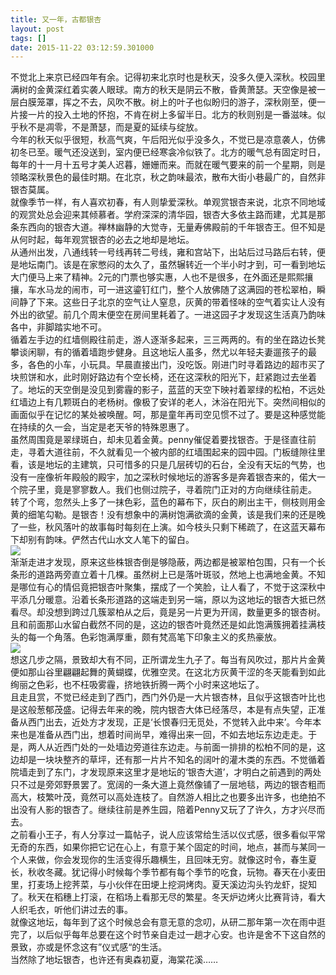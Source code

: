 ```yaml
---
title: 又一年，古都银杏
layout: post
tags: []
date: 2015-11-22 03:12:59.301000
---
```

不觉北上来京已经四年有余。记得初来北京时也是秋天，没多久便入深秋。校园里满树的金黄深红着实袭人眼球。南方的秋天是阴云不散，昏黄萧瑟。天空像是被一层白膜笼罩，挥之不去，风吹不散。树上的叶子也似盼归的游子，深秋刚至，便一片接一片的投入土地的怀抱，不肯在树上多留半日。北方的秋则别是一番滋味。似乎秋不是凋零，不是萧瑟，而是夏的延续与绽放。   
今年的秋天似乎很短，秋高气爽，午后阳光似乎没多久，不觉已是凉意袭人，仿佛初冬已至。暖气还没送到，室内便已经寒衾冷似铁了。北方的暖气总有固定时日，每年的十一月十五号才美人迟暮，姗姗而来。而就在暖气要来的前一个星期，则是领略深秋景色的最佳时期。在北京，秋之韵味最浓，散布大街小巷最广的，自然非银杏莫属。   
就像季节一样，有人喜欢初春，有人则挚爱深秋。单观赏银杏来说，北京不同地域的观赏处总会迎来其倾慕者。学府深深的清华园，银杏大多依主路而建，尤其是那条东西向的银杏大道。禅林幽静的大觉寺，无量寿佛殿前的千年银杏王。但不知是从何时起，每年观赏银杏的必去之地却是地坛。  
从通州出发，八通线转一号线再转二号线，雍和宫站下，出站后过马路后右转，便是地坛南门。该是在家憋闷的太久了，虽然辗转近一个半小时才到，可一看到地坛大门便马上来了精神。2元的门票也够实惠，人也不是很多，在外面还是熙熙攘攘，车水马龙的闹市，可一进这鎏钉红门，整个人放佛随了这满园的苍松翠柏，瞬间静了下来。这些日子北京的空气让人窒息，灰黄的带着怪味的空气着实让人没有外出的欲望。前几个周末便空在房间里耗着了。一进这园子才发现这生活真乃韵味各中，非脚踏实地不可。  
循着左手边的红墙侧殿往前走，游人逐渐多起来，三三两两的。有的坐在路边长凳攀谈闲聊，有的循着墙跑步健身。且这地坛人虽多，然尤以年轻夫妻遛孩子的最多，各色的小车，小玩具。早晨直接出门，没吃饭。刚进门时寻着路边的超市买了块煎饼和水，此时刚好路边有个空长椅，还在这深秋的阳光下，赶紧跑过去坐着了。地坛的天空倒是没见到雾霾的影子，蓝蓝的天空下映衬着翠绿的松柏，不远处红墙边上有几颗斑白的老杨树。像极了安详的老人，沐浴在阳光下。突然间相似的画面似乎在记忆的某处被唤醒。呵，那是童年再司空见惯不过了。要是这种感觉能在持续的久一会，当定是老天爷的特殊恩惠了。     
虽然周围竟是翠绿斑白，却未见着金黄。penny催促着要找银杏。于是径直往前走，寻着大道往前，不久就看见一个被内部的红墙围起来的园中园。门板缝隙往里看，该是地坛的主建筑，只可惜多的只是几层砖切的石台，全没有天坛的气势，也没有一座像祈年殿般的殿宇，加之深秋时候地坛的游客多是奔着银杏来的，偌大一个院子里，竟是寥寥数人。我们也侧过院子，寻着院门正对的方向继续往前走。    
转了个弯，忽然头上多了一抹色彩，蓝色的幕布下，灰白的刷出主干，侧枝则用金黄的细笔勾勒。是银杏！没有想象中的满树饱满欲滴的金黄，该是我们来的还是晚了一些，秋风落叶的故事每时每刻在上演。如今枝头只剩下稀疏了，在这蓝天幕布下却别有韵味。俨然古代山水文人笔下的留白。  
![]({{site.cdnurl}}/assets/yinshui/images/posts/2015/12/P51115-121151.jpg)    
渐渐走进才发现，原来这些株银杏倒是够隐蔽，两边都是被翠柏包围，只有一个长条形的道路两旁直立着十几棵。虽然树上已是落叶斑驳，然地上也满地金黄。不知是哪位有心的情侣竟把银杏叶聚集，摆成了一个笑脸，让人看了，不觉于这深秋中平添几分暖意。沿着长条形道路的这端走到另一端，原以为这地坛的银杏大抵已然看尽。却没想到跨过几簇翠柏从之后，竟是另一片更为开阔，数量更多的银杏树。且和前面那山水留白截然不同的是，这边的银杏叶竟然还是如此饱满簇拥着挂满枝头的每一个角落。色彩饱满厚重，颇有梵高笔下印象主义的炙热豪放。   
![]({{site.cdnurl}}/assets/yinshui/images/posts/2016/01/P51115-122253.jpg)  
想这几步之隔，景致却大有不同，正所谓龙生九子了。每当有风吹过，那片片金黄便如那山谷里翩翩起舞的黄蝴蝶，优雅空灵。在这北方灰黄干涩的冬天能看到如此绚丽之色彩，也不枉吸雾霾，挤地铁折腾一两个小时来这地坛了。   
且走且赏，不觉已经走到了西门，西门外仍是一大片银杏林，且似乎这银杏叶比也是这般葱郁茂盛。记得去年来的晚，院内银杏大体已经落尽，本是有点失望，正准备从西门出去，近处方才发现，正是‘长恨春归无觅处，不觉转入此中来’。今年本来也是准备从西门出，想着时间尚早，难得出来一回，不如去地坛东边走走。于是，两人从近西门处的一处墙边旁道往东边走。与前面一排排的松柏不同的是，这边却是一块块整齐的草坪，还有那一片片不知名的阔叶的灌木类的东西。不觉循着院墙走到了东门，才发现原来这里才是地坛的‘银杏大道’，才明白之前遇到的两处只不过是旁郊野景罢了。宽阔的一条大道上竟然像铺了一层地毯，两边的银杏粗而高大，枝繁叶茂，竟然可以高处连枝了。自然游人相比之也要多出许多，也绝拍不出没有人影的银杏了。继续往前是养生园，陪着Penny又玩了了许久，方才兴尽而去。   
之前看小王子，有人分享过一篇帖子，说人应该常给生活以仪式感，很多看似平常无奇的东西，如果你把它记在心上，有意于某个固定的时间，地点，甚而与某同一个人来做，你会发现你的生活变得乐趣横生，且回味无穷。就像这时令，春生夏长，秋收冬藏。犹记得小时候每个季节都有每个季节的吃食，玩物。春天在小麦田里，打麦场上挖荠菜，与小伙伴在田埂上挖洞烤肉。夏天溪边沟头钓龙虾，捉知了。秋天在稻穗上打滚，在稻场上看那无尽的繁星。冬天炉边烤火比赛背诗，看大人织毛衣，听他们讲过去的事。   
就像这地坛，每年到了这个时候总会有意无意的念叨，从研二那年第一次在雨中逛完了，以后似乎每年总要在这个时节亲自走过一趟才心安。也许是舍不下这自然的景致，亦或是怀念这有”仪式感“的生活。   
当然除了地坛银杏，也许还有奥森初夏，海棠花溪……   


